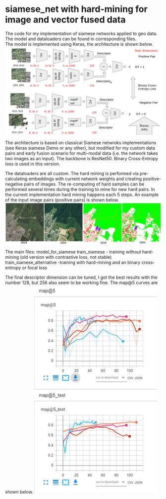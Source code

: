 # siamese_net with hard-mining for image and vector fused data
The code for my implementation of siamese networks applied to geo data. The model and dataloaders can be found in corresponding files.  
The model is implemented using Keras, the architecture is shown below. 
![alt text](https://github.com/margokhokhlova/siamese_net/blob/master/architecture.png)

The architecture is based on classical Siamese netwroks implementations (see Keras siamese Demo or any other), but modified for my custom data pairs and early fusion scenario for multi-modal data (i.e. the network takes two images as an input). The backbone is ResNet50. Binary Cross-Entropy loss is used in this version.

The dataloaders are all custom. The hard mining is performed via pre-calculating embeddings with current network weights and creating positive-negative pairs of images. The re-computing of hard samples can be performed several times during the training to mine for new hard pairs. In the current implementation hard mining happens each 5 steps.
An example of the input image pairs (positive pairs) is shown below.
![alt text](https://github.com/margokhokhlova/siamese_net/blob/master/data.png) 

The main files:
model_for_siamese
train_siamese - training without hard-mining (old version with contrastive loss, not stable)
train_siamese_alternative -training with hard-mining and an binary cross-entropy or focal loss


The final descriptor dimension can be tuned, I got the best results with the number 128, but 256 also seem to be working fine. The map@5 curves are shown below. 
![alt text](https://github.com/margokhokhlova/siamese_net/blob/master/map@5train.png) 

